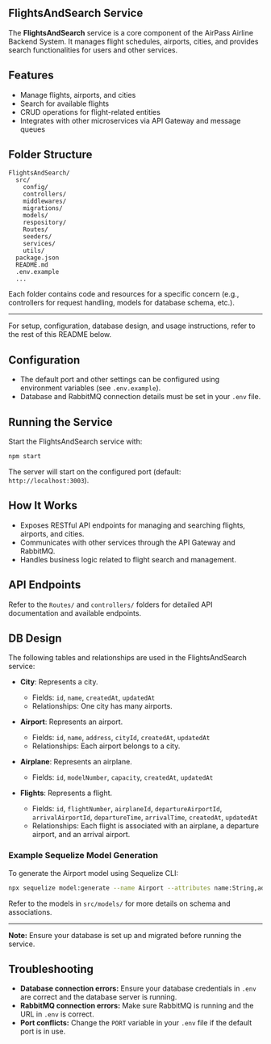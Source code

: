 ## FlightsAndSearch Service

The **FlightsAndSearch** service is a core component of the AirPass Airline Backend System. It manages flight schedules, airports, cities, and provides search functionalities for users and other services.

## Features

- Manage flights, airports, and cities
- Search for available flights
- CRUD operations for flight-related entities
- Integrates with other microservices via API Gateway and message queues

## Folder Structure

```
FlightsAndSearch/
  src/
    config/
    controllers/
    middlewares/
    migrations/
    models/
    respository/
    Routes/
    seeders/
    services/
    utils/
  package.json
  README.md
  .env.example
  ...
```

Each folder contains code and resources for a specific concern (e.g., controllers for request handling, models for database schema, etc.).

---

For setup, configuration, database design, and usage instructions, refer to the rest of this README below.

## Configuration

- The default port and other settings can be configured using environment variables (see `.env.example`).
- Database and RabbitMQ connection details must be set in your `.env` file.

## Running the Service

Start the FlightsAndSearch service with:

```sh
npm start
```

The server will start on the configured port (default: `http://localhost:3003`).

## How It Works

- Exposes RESTful API endpoints for managing and searching flights, airports, and cities.
- Communicates with other services through the API Gateway and RabbitMQ.
- Handles business logic related to flight search and management.

## API Endpoints

Refer to the `Routes/` and `controllers/` folders for detailed API documentation and available endpoints.


## DB Design

The following tables and relationships are used in the FlightsAndSearch service:

- **City**: Represents a city.
  - Fields: `id`, `name`, `createdAt`, `updatedAt`
  - Relationships: One city has many airports.

- **Airport**: Represents an airport.
  - Fields: `id`, `name`, `address`, `cityId`, `createdAt`, `updatedAt`
  - Relationships: Each airport belongs to a city.

- **Airplane**: Represents an airplane.
  - Fields: `id`, `modelNumber`, `capacity`, `createdAt`, `updatedAt`

- **Flights**: Represents a flight.
  - Fields: `id`, `flightNumber`, `airplaneId`, `departureAirportId`, `arrivalAirportId`, `departureTime`, `arrivalTime`, `createdAt`, `updatedAt`
  - Relationships: Each flight is associated with an airplane, a departure airport, and an arrival airport.

### Example Sequelize Model Generation

To generate the Airport model using Sequelize CLI:

```sh
npx sequelize model:generate --name Airport --attributes name:String,address:String,cityId:integer
```

Refer to the models in `src/models/` for more details on schema and associations.

---

**Note:** Ensure your database is set up and migrated before running the service.

## Troubleshooting

- **Database connection errors:** Ensure your database credentials in `.env` are correct and the database server is running.
- **RabbitMQ connection errors:** Make sure RabbitMQ is running and the URL in `.env` is correct.
- **Port conflicts:** Change the `PORT` variable in your `.env` file if the default port is in use.

